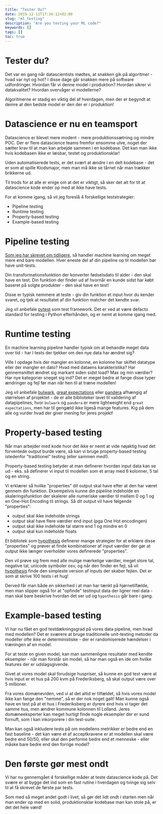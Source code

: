 ```yaml
---
title: "Tester Du?"
date: 2019-12-11T17:34:12+02:00
slug: "ml_testing"
description: "Are you testing your ML code?"
keywords: []
tags: []
toc: true
---
```


# Tester du?

Det var en gang når datascientists mødtes, at snakken gik på algoritmer - hvad var nyt og hot? I disse dage går snakken mere på software udfordringer. Hvordan får vi denne model i produktion? Hvordan sikrer vi datakvalitet? Hvordan overvåger vi modellerne? 

Algoritmerne er stadig en viktig del af hverdagen, men der er begyndt at demre at den bedste model er den der er i produktion!

# Datascience er nu en teamsport
Datascience er blevet mere modent - mere produktionssætning og mindre POC. Der er flere datascience teams fremfor ensomme ulve, noget der sætter krav til at man kan arbejde sammen i en kodebase. Det kan man ikke hvis kodebasen ikke er læsbar, testet og produktionsklar!

Uden automatiserede tests, er det svært at ændre i en delt kodebase - det er som at spille Klodsmajor, men man må ikke se tårnet når man trækker brikkerne ud.

Til trods for at alle er enige om at det er viktigt, så sker det alt for tit at datascience kode ender op med at ikke have tests.

For at komme igang, så vil jeg foreslå 4 forskellige teststrategier:
- Pipeline testing
- Runtime testing
- Property-based testing
- Example-based testing

# Pipeline testing
[Som jeg har skrevet om tidligere](https://pro.ing.dk/datatech/artikel/machine-learning-isbjerget-de-resterende-90-3861), så handler machine learning om meget mere end bare modellen. Hver eneste del af din pipeline op til modellen bør have unit-tests. 

Din transformationsfunktion der konverter fødselsdato til alder - den skal have en test. Din funktion der finder ud af hvornår en kunde sidst har købt baseret på solgte produkter - den skal have en test! 

Disse er typisk nemmere at teste - giv din funktion et input hvor du kender svaret, og tjek at resultatet af din funktion matcher det kendte svar. 

Jeg vil anbefale [pytest](https://docs.pytest.org/en/latest/) som test framework. Det er ved at være defacto standard for testing i Python efterhånden, og er nemt at komme igang med.

# Runtime testing
En machine learning pipeline handler typisk om at behandle meget data over tid - har I tests der tjekker om den nye data har ændret sig? 

Ville I opdage hvis der mangler en kolonne, en kolonne har skiftet datatype eller der mangler en dato? Hvad med dataens karakteristika? Har gennemsnittet ændret sig markant siden sidst load? Max og min værdier? Har nye kategorier sneget sig ind? Det er meget bedre at fange disse typer ændringer og fejl før man når hen til at træne modellen! 

Jeg vil anbefale [bulwark](https://bulwark.readthedocs.io/en/latest/index.html), [great expectations](https://docs.greatexpectations.io/en/latest/index.html) eller [pandera](https://pandera.readthedocs.io/en/stable/) afhængig af størrelsen af projektet - de er alle biblioteker lavet til validering af datapipelines, hvor `bulwark` og `pandera` er mere lightweight end `great expectations`, men har til gengæld ikke ligeså mange features. Kig på dem alle og vurder hvad der giver mening for jeres projekt!

# Property-based testing
Når man arbejder med kode hvor det ikke er nemt at vide nøjaktig hvad det forventede output burde være, så kan vi bruge property-based testing istedenfor "traditionel" testing (eller sammen med!). 

Property-based testing betyder at man definerer hvordan input data kan se ud - eks. så definerer vi input til modellen som et array med 6 kolonner, 5 tal og en string. 

Vi erklærer så hvilke "properties" dit output skal have efter at den har været gennem din funktion. Eksempelvis kunne din pipeline indeholde en skaleringsfunktion der skalerer alle numeriske værdier til mellem 0 og 1 og en One-Hot Encoding til strings. Så dit output vil have følgende "properties":

- output skal ikke indeholde strings
- output skal have flere værdier end input (pga One Hot encodingen)
- output skal ikke indeholde tal større end 1 og mindre en 0
- output skal kun indeholde floats


Et bibliotek som [hypothesis](https://hypothesis.readthedocs.io/en/latest/) definerer mange strategier for at erklære disse "properties"
og prøver at finde kombinationer af input værdier der gør at output ikke længer overholder vores definerede "properties". 

Den vil prøve sig frem med alle mulige mærkelige værdier, meget store tal, negative tal, unicode symboler osv, og når den finder en fejl, så vil [hypothesis](https://hypothesis.readthedocs.io/en/latest/) finde den simpleste version af inputs der skaber fejlen. Det er som at skrive 100 tests i et hug! 

Derved får man både en sikkerhed i at man har tænkt på hjørnetilfælde, men man slipper også for at "opfinde" testinput data der ligner reel data - man skal bare beskrive hvordan det ser ud og `hypothesis` går bare i gang.

# Example-based testing
Vi har nu fået en god testdækningsgrad på vores data pipeline, men hvad med modellen? Det er sværere at bruge traditionelle unit-testing metoder da modeller ofte ikke er deterministiske - der er randomiserede hændelser i træningen af en model.

For at teste en given model, kan man sammenligne resultater med kendte eksempler - når man forstår sin model, så har man også en ide om hvilke features der er udslagsgivende. 

Givet at vores model skal forudsige huspriser, så kunne en god test være at hvis input er et hus på 200 kvm på Frederiksberg, så skal output være over 5 millioner. 

Fra vores domæneviden, ved vi at det altid er tilfældet, så hvis vores model ikke kan fange den "nemme", så er der nok noget galt! Man kunne også have en test på at et hus i Frederiksberg er dyrere end hvis vi tager det samme hus, men ændrer kommune kolonnen til Lolland. Jeres domæneeksperter kan meget hurtigt finde nogle eksempler der er sund fornuft, som I kan inkorporere i din test-suite.

Man kan også inkludere tests på om modellens metrikker er bedre end en fast baseline - det kan være et af acceptkravene er at modellen skal være bedre end 50/50, eller skal den performe bedre end et menneske - eller måske bare bedre end den forrige model?


# Den første gør mest ondt
Vi har nu gennemgået 4 forskellige måder at teste datascience kode på. Det svære er at bygge det ind som en fast rutine i hverdagen og tvinge sig selv til at få skrevet de første par tests. 

Som med så meget andet godt i livet, så gør det lidt ondt i starten men når man ender op med en solid, produktionsklar kodebase man kan stole på, er det det hele værd!